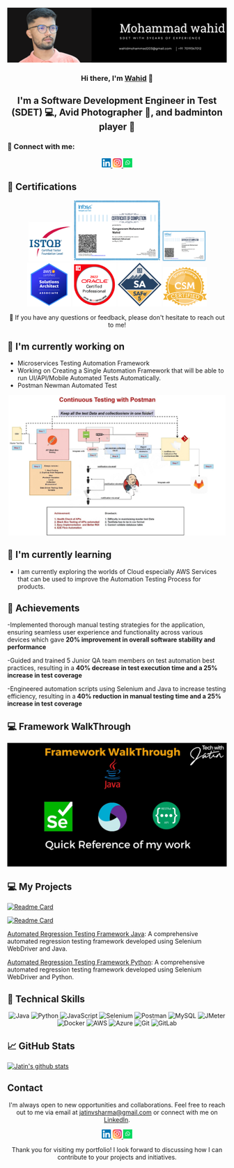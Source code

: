 <p align="center">
  <a href="https://www.linkedin.com/in/wahid-mohammad-sdet/" target="_blank" rel="noreferrer">
    <img src="https://raw.githubusercontent.com/wahidg123/wahidg123.github.io/main/images/banner.png" alt="My banner">
  </a>
</p>

<h3 align="center">Hi there, I'm <a href="https://www.linkedin.com/in/wahid-mohammad-sdet/" target="_blank" rel="noreferrer">Wahid</a> 👋</h3>

<h2 align="center">I'm a Software Development Engineer in Test (SDET) 💻, Avid Photographer 📸, and badminton player 🏸</h2>

### 🤝 Connect with me:

<p align="center">
  <a href="https://www.linkedin.com/in/wahid-mohammad-sdet//">
    <img src="https://raw.githubusercontent.com/wahidg123/wahidg123.github.io/main/images/linkedin.svg" alt="Wahid Mohammad | LinkedIn" width="21px"/>
  </a>
  <a href="https://instagram.com/waheed0777">
    <img src="https://raw.githubusercontent.com/wahidg123/wahidg123.github.io/main/images/instagram.svg" alt="Wahid | Instagram" width="21px"/>
  </a>
  <a href="https://api.whatsapp.com/send?phone=7019347012&text=Hello">
    <img src="https://raw.githubusercontent.com/wahidg123/wahidg123.github.io/main/images/whatsapp.png" alt="Wahid | Whatsapp" width="21px"/>
  </a>
</p>
  
## 🥇 Certifications
<p align="center">
  <img src="https://raw.githubusercontent.com/wahidg123/wahidg123.github.io/main/images/ISTQB.png" alt="Jatin | ISTQB" width="100 px"/>
  <img src="https://raw.githubusercontent.com/wahidg123/wahidg123.github.io/main/images/Selenium-Advance.png" alt="Wahid | Selenium-Advance" width="200 px"/>
  <img src="https://raw.githubusercontent.com/wahidg123/wahidg123.github.io/main/images/Rest-Assured.png" alt="Jatin | AWS-DEV" width="100 px"/>
  <img src="https://raw.githubusercontent.com/wahidg123/wahidg123.github.io/main/images/aws-sa.png" alt="Jatin | AWS-SA" width="100 px"/>
   <img src="https://raw.githubusercontent.com/wahidg123/wahidg123.github.io/main/images/ocpjp.png" alt="Jatin | AWS-SA" width="100 px"/>
    <img src="https://raw.githubusercontent.com/wahidg123/wahidg123.github.io/main/images/safe.png" alt="Jatin | AWS-SA" width="100 px"/>
     <img src="https://raw.githubusercontent.com/wahidg123/wahidg123.github.io/main/images/csm.webp" alt="Jatin | AWS-SA" width="100 px"/>
</p>

<p align="center">💬 If you have any questions or feedback, please don't hesitate to reach out to me!</p>

## 🔭 I'm currently working on

- Microservices Testing Automation Framework
- Working on Creating a Single Automation Framework that will be able to run UI/API/Mobile Automated Tests Automatically. 
- Postman Newman Automated Test 
<p align="center">    
<img src="https://raw.githubusercontent.com/wahidg123/wahidg123.github.io/main/images/postmanproject.jpg" alt="Jatin | Whatsapp" width="500px"/> </p>

## 🌱 I'm currently learning

- I am currently exploring the worlds of Cloud especially AWS Services that can be used to improve the Automation Testing Process for products. 


## 🥇 Achievements

-Implemented thorough manual testing strategies for the application, ensuring
seamless user experience and functionality across various devices which gave
<b>20% improvement in overall software stability and performance</b>

-Guided and trained 5 Junior QA team members on test automation best practices,
resulting in a  <b>40% decrease in test execution time and a 25% increase in test
coverage </b>

-Engineered automation scripts using Selenium and Java to increase testing
efficiency, resulting in a<b> 40% reduction in manual testing time and a 25% increase
in test coverage</b>


## 💻 Framework WalkThrough
[![Test Automation Framework Video](https://raw.githubusercontent.com/wahidg123/wahidg123.github.io/main/images/thumbnail.jpg)](https://youtu.be/BCaqX6XCKhw)

## 💻 My Projects 

[![Readme Card](https://github-readme-stats.vercel.app/api/pin/?username=wahidg123&repo=Linux-Zero-to-Hero)](https://github.com/wahidg123/Linux-Zero-to-Hero)

[![Readme Card](https://github-readme-stats.vercel.app/api/pin/?username=wahidg123&repo=AutomationFramework)](https://github.com/wahidg123/AutomationFramework)

[Automated Regression Testing Framework Java](https://github.com/wahidg123/): A comprehensive automated regression testing framework developed using Selenium WebDriver and Java.

[Automated Regression Testing Framework Python](https://github.com/wahidg123/): A comprehensive automated regression testing framework developed using Selenium WebDriver and Python.


## 💼 Technical Skills

<p align="center">
  <img src="https://img.shields.io/badge/Java-007396?style=for-the-badge&logo=java&logoColor=white" alt="Java">
  <img src="https://img.shields.io/badge/Python-3776AB?style=for-the-badge&logo=python&logoColor=white" alt="Python">
  <img src="https://img.shields.io/badge/JavaScript-F7DF1E?style=for-the-badge&logo=javascript&logoColor=black" alt="JavaScript">
  <img src="https://img.shields.io/badge/Selenium-43B02A?style=for-the-badge&logo=selenium&logoColor=white" alt="Selenium">
  <img src="https://img.shields.io/badge/Postman-FF6C37?style=for-the-badge&logo=postman&logoColor=white" alt="Postman">
  <img src="https://img.shields.io/badge/MySQL-4479A1?style=for-the-badge&logo=mysql&logoColor=white" alt="MySQL">
  <img src="https://img.shields.io/badge/JMeter-D22128?style=for-the-badge&logo=apache%20jmeter&logoColor=white" alt="JMeter">
  <img src="https://img.shields.io/badge/Docker-2496ED?style=for-the-badge&logo=docker&logoColor=white" alt="Docker">
  <img src="https://img.shields.io/badge/AWS-232F3E?style=for-the-badge&logo=amazon-aws&logoColor=white" alt="AWS">
  <img src="https://img.shields.io/badge/Azure-0089D6?style=for-the-badge&logo=microsoft-azure&logoColor=white" alt="Azure">
  <img src="https://img.shields.io/badge/Git-F05032?style=for-the-badge&logo=git&logoColor=white" alt="Git">
  <img src="https://img.shields.io/badge/GitLab-FCA121?style=for-the-badge&logo=gitlab&logoColor=white" alt="GitLab">
</p>

## 📈 GitHub Stats 

[![Jatin's github stats](https://github-readme-stats.vercel.app/api?username=wahidg123)](https://github.com/wahidg123)


## Contact

<p align="center">I'm always open to new opportunities and collaborations. Feel free to reach out to me via email at <a href="mailto:jatinvsharma@gmail.com">jatinvsharma@gmail.com</a> or connect with me on <a href="https://www.linkedin.com/in/yourprofile">LinkedIn</a>.</p>

<p align="center">
  <a href="https://www.linkedin.com/in/jatinshharma//">
    <img src="https://raw.githubusercontent.com/wahidg123/wahidg123.github.io/main/images/linkedin.svg" alt="Jatin Shharma | LinkedIn" width="21px"/>
  </a>
  <a href="https://instagram.com/tech_with_jatin">
    <img src="https://raw.githubusercontent.com/wahidg123/wahidg123.github.io/main/images/instagram.svg" alt="Jatin | Instagram" width="21px"/>
  </a>
  <a href="https://wa.link/8nquvx">
    <img src="https://raw.githubusercontent.com/wahidg123/wahidg123.github.io/main/images/whatsapp.png" alt="Jatin | Whatsapp" width="21px"/>
  </a>
</p>
  

<p align="center">Thank you for visiting my portfolio! I look forward to discussing how I can contribute to your projects and initiatives.</p>

